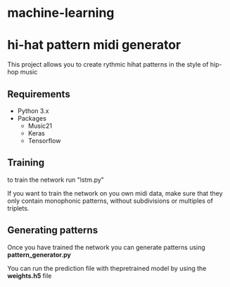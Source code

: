 # machine-learning
# hi-hat pattern midi generator
This project allows you to create rythmic hihat patterns in the style of hip-hop music 
## Requirements

* Python 3.x
* Packages
  * Music21
  * Keras
  * Tensorflow

## Training
to train the network run "lstm.py"

If you want to train the network on you own midi data, make sure that they only contain monophonic patterns, without subdivisions or multiples of triplets.


## Generating patterns

Once you have trained the network you can generate patterns using **pattern_generator.py**

You can run the prediction file with thepretrained model by using the **weights.h5** file

